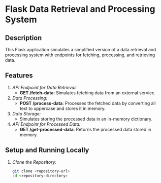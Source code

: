 # Flask Data Retrieval and Processing System

## Description

This Flask application simulates a simplified version of a data retrieval and processing system with endpoints for fetching, processing, and retrieving data.

## Features

1. *API Endpoint for Data Retrieval:*
   - **GET /fetch-data**: Simulates fetching data from an external service.
2. *Data Processing:*
   - **POST /process-data**: Processes the fetched data by converting all text to uppercase and stores it in memory.
3. *Data Storage:*
   - Simulates storing the processed data in an in-memory dictionary.
4. *API Endpoint for Processed Data:*
   - **GET /get-processed-data**: Returns the processed data stored in memory.

## Setup and Running Locally

1. *Clone the Repository:*
   ```bash
   git clone <repository-url>
   cd <repository-directory>
